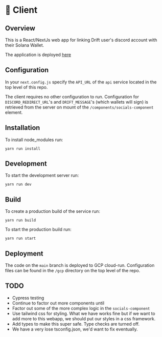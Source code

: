 # 🎨 Client

## Overview 

This is a React/NextJs web app for linking Drift user's discord account with their Solana Wallet.

The application is deployed [here](`https://client-4fpiw4senq-ue.a.run.app`)

## Configuration

In your `next.config.js` specify the `API_URL` of the `api` service located in the top level of this repo. 

The client requires no other configuration to run. Configuration for `DISCORD_REDIRECT_URL`'s and `DRIFT_MESSAGE`'s (which wallets will sign) is retrieved from the server on mount of the `/components/socials-component` element.

## Installation

To install node_modules run:

    yarn run install

## Development

To start the development server run: 

    yarn run dev

## Build

To create a production build of the service run: 

    yarn run build

To start the production build run:

    yarn run start

## Deployment

The code on the `main` branch is deployed to GCP cloud-run. Configuration files can be found in the `/gcp` directory on the top level of the repo.

## TODO

- Cypress testing
- Continue to factor out more components until
- Factor out some of the more complex logic in the `socials-component`
- Use tailwind css for styling. What we have works fine but if we want to add more to this webapp, we should put our styles in a css framework. 
- Add types to make this super safe. Type checks are turned off.
- We have a very lose tsconfig.json, we'd want to fix eventually.